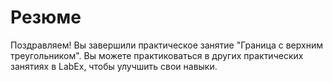 # Резюме

Поздравляем! Вы завершили практическое занятие "Граница с верхним треугольником". Вы можете практиковаться в других практических занятиях в LabEx, чтобы улучшить свои навыки.
